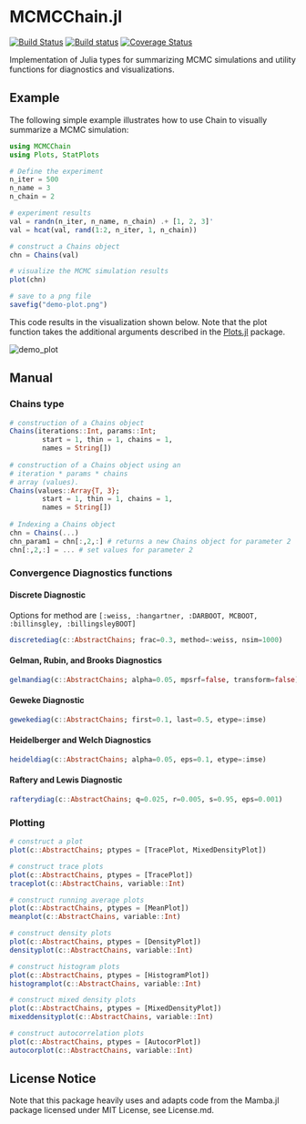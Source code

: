 # MCMCChain.jl
[![Build Status](https://travis-ci.org/TuringLang/MCMCChain.jl.svg?branch=master)](https://travis-ci.org/TuringLang/MCMCChain.jl)
[![Build status](https://ci.appveyor.com/api/projects/status/1av8osv0099nqw8m/branch/master?svg=true)](https://ci.appveyor.com/project/trappmartin/mcmcchain-jl/branch/master)
[![Coverage Status](https://coveralls.io/repos/github/TuringLang/MCMCChain.jl/badge.svg?branch=master)](https://coveralls.io/github/TuringLang/MCMCChain.jl?branch=master)

Implementation of Julia types for summarizing MCMC simulations and utility functions for diagnostics and visualizations. 

## Example
The following simple example illustrates how to use Chain to visually summarize a MCMC simulation:
```julia
using MCMCChain
using Plots, StatPlots

# Define the experiment
n_iter = 500
n_name = 3
n_chain = 2

# experiment results
val = randn(n_iter, n_name, n_chain) .+ [1, 2, 3]'
val = hcat(val, rand(1:2, n_iter, 1, n_chain))

# construct a Chains object
chn = Chains(val)

# visualize the MCMC simulation results 
plot(chn)

# save to a png file
savefig("demo-plot.png")
```
This code results in the visualization shown below. Note that the plot function takes the additional arguments described in the [Plots.jl](https://github.com/JuliaPlots/Plots.jl) package.

![demo_plot](https://user-images.githubusercontent.com/7974003/45754225-fb848780-bc12-11e8-8652-e292e5e7c75c.png)

## Manual
### Chains type
```julia
# construction of a Chains object
Chains(iterations::Int, params::Int; 
		start = 1, thin = 1, chains = 1, 
		names = String[])
		
# construction of a Chains object using an 
# iteration * params * chains
# array (values).
Chains(values::Array{T, 3}; 
		start = 1, thin = 1, chains = 1, 
		names = String[])
		
# Indexing a Chains object
chn = Chains(...)
chn_param1 = chn[:,2,:] # returns a new Chains object for parameter 2
chn[:,2,:] = ... # set values for parameter 2
```

### Convergence Diagnostics functions
#### Discrete Diagnostic
Options for method are  `[:weiss, :hangartner, :DARBOOT, MCBOOT, :billinsgley, :billingsleyBOOT]`

```julia
discretediag(c::AbstractChains; frac=0.3, method=:weiss, nsim=1000)
```

#### Gelman, Rubin, and Brooks Diagnostics
```julia
gelmandiag(c::AbstractChains; alpha=0.05, mpsrf=false, transform=false)
```

#### Geweke Diagnostic
```julia
gewekediag(c::AbstractChains; first=0.1, last=0.5, etype=:imse)
```

#### Heidelberger and Welch Diagnostics
```julia
heideldiag(c::AbstractChains; alpha=0.05, eps=0.1, etype=:imse)
```

#### Raftery and Lewis Diagnostic
```julia
rafterydiag(c::AbstractChains; q=0.025, r=0.005, s=0.95, eps=0.001)
```

### Plotting
```julia
# construct a plot
plot(c::AbstractChains; ptypes = [TracePlot, MixedDensityPlot])

# construct trace plots
plot(c::AbstractChains, ptypes = [TracePlot])
traceplot(c::AbstractChains, variable::Int)

# construct running average plots
plot(c::AbstractChains, ptypes = [MeanPlot])
meanplot(c::AbstractChains, variable::Int)

# construct density plots
plot(c::AbstractChains, ptypes = [DensityPlot])
densityplot(c::AbstractChains, variable::Int)

# construct histogram plots
plot(c::AbstractChains, ptypes = [HistogramPlot])
histogramplot(c::AbstractChains, variable::Int)

# construct mixed density plots
plot(c::AbstractChains, ptypes = [MixedDensityPlot])
mixeddensityplot(c::AbstractChains, variable::Int)

# construct autocorrelation plots
plot(c::AbstractChains, ptypes = [AutocorPlot])
autocorplot(c::AbstractChains, variable::Int)
```

## License Notice
Note that this package heavily uses and adapts code from the Mamba.jl package licensed under MIT License, see License.md.
